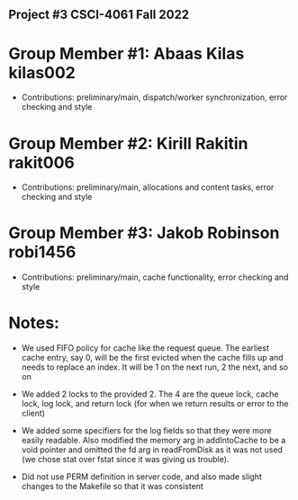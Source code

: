 ## Project #3  CSCI-4061 Fall 2022
 
 # Group Member #1: Abaas Kilas kilas002
 * Contributions: preliminary/main, dispatch/worker synchronization, error checking and style
 
 # Group Member #2: Kirill Rakitin rakit006
 * Contributions: preliminary/main, allocations and content tasks, error checking and style
 
 # Group Member #3: Jakob Robinson robi1456
 * Contributions: preliminary/main, cache functionality, error checking and style

 # Notes:
 * We used FIFO policy for cache like the request queue. The earliest cache entry, say 0, will 
   be the first evicted when the cache fills up and needs to replace an index. It will be 1 on 
   the next run, 2 the next, and so on
 
 * We added 2 locks to the provided 2. The 4 are the queue lock, cache lock, log lock, and 
   return lock (for when we return results or error to the client)
 
 * We added some specifiers for the log fields so that they were more easily readable. Also 
   modified the memory arg in addIntoCache to be a void pointer and omitted the fd arg in 
   readFromDisk as it was not used (we chose stat over fstat since it was giving us trouble).

 * Did not use PERM definition in server code, and also made slight changes to the Makefile so 
   that it was consistent 